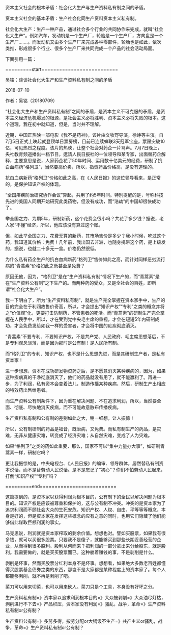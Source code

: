 资本主义社会的根本矛盾：社会化大生产与生产资料私有制之间的矛盾。

资本主义社会的基本矛盾：生产社会化同生产资料资本主义私有制。

社会化大生产：生产一种产品，通过社会多个行业的共同协作来完成，就叫“社会化大生产”。例如汽车，发动机是一个生产厂，轮胎是一个生产厂，方向盘是一个生产厂.......。而发动机又由多个生产厂来完成各种零部件，轮胎也是如此，依次类推，形成很多个行业、很多个生产厂来共同完成一个产品的社会活动局面。

下面引用一篇：

=========start==========================

吴铭：谈谈社会化大生产和生产资料私有制之间的矛盾

2018-07-10

作者：吴铭（20180709）

“社会化大生产和生产资料私有制”之间的矛盾，是资本主义不可克服的矛盾，是资本主义经济危机爆发的根源，是社会主义必将胜利、资本主义必将失败的根本。这个道理，我在初中就知道，但是，当时并不理解。

近期，中国正热映一部电影《我不是药神》，该片由文牧野导演，徐峥等主演。自7月5日正式上映起就登顶单日票房榜，目前已连续蝉联3天冠军宝座，票房突破10亿，可见热烈之程度。该片的热映，让整个社会对药企一片骂声。7月7日晚上，央社教育频道播出一档节目，邀请人民日报社的一位领导和某专家，出面替药企解释，主要意思是说，人家药企花了50年时间、运用数十亿美元的经费，研制了抗白血病药“格列卫”，当然要高价卖，所以，指责药品价格高，是没有道理的。

抗白血病新药“格列卫”价格如此之高，在《人民日报》的这位领导看来，是正常的，是保护知识产权的体现。

“全国疟疾防治研究协作会议”算起，共用了约5年时间。特别提醒的是，号称科技先进的美国人同期开始研究此类药物，但没有成功，而“浩劫”的中国却很快成功了。

举全国之力、为期5年，研制新药，这个花费会很小吗？共花了多少钱？据说，老人家“不懂”经济，所以，他应该没有算过这个账。

但，如此举全国之力、花费无算的新药，其市场售价是多少？我小时候，吃过这个药，我知道其价格：免费！几年前，我出国去非洲，也随身携带这个药，是上级发的，据说，也就二十多元一盒。价格仍然很低。

为什么私有药企生产的抗白血病新药“格列卫”售价如此之高，而针对同样恶劣流行病的“青蒿素”价格如此之低甚至是免费？

原因无他，因为，“格列卫”是在“生产资料私有制”情况下生产的，而“青蒿素”是在“生产资料公有制”之下生产的。而两种药的受众，又是全社会的百姓，即所谓“社会化大生产”。

我一下明白了，所为“生产资料私有制”，就是生产完全掌握在资本家手中，生产的目的完全在于利润故售价奇高，所以，才会提出“知识产权”“专利”之类的概念并将之“价值观”化，更要打击防制药，不管患者的死活。而“青蒿素”的研制生产完全掌握在人民手中，所以，才在受到党中央毛主席的重视，才会在短短5年内研制成功，才会免费发给如我一样的受害者，才会将中国的疟疾彻底消灭。

“青蒿素”不要专利、不要知识产权，不是共产党、人民政府、毛主席思想落后，不是专利观念淡薄，而是因为那时是公有制！是人民所有制。

而“格列卫”的专利、知识产权，也不是什么思想先进，而是其研制生产者，是私有资本家！

进一步想想，资本在成功研发物资药之后，是不愿意消灭某种疾病的，因为，如果这种疾病真的干净彻底消灭了，他们的药品就没有用了，就不能赢利了。再进一步，为了利润，私有资本会变着法儿，制造传播某种疾病，然后，研制生产出相应的特效药出售给患者。

而生产资料公有制条件下，因为重在解决问题、不在追求利润，所以，当然要全面、彻底、尽快地消灭疾病，而不可能故意散布传播疾病。

生产资料私有制和公有制的差别如此之大，稍一细想，让人振惊！

所以，公有制研制的药品是福音，既治病，又免费。而私有制生产的药品，是灾难，无非从健康灾难，转变成了经济灾难；从自然灾难，变成了人为灾难。

如果“格列卫”之类的药如此重要，那么，国家不可以“集中力量办大事”，如研制青蒿素一样，研制它吗？

更让我振惊的是，中央电视台、《人民日报》的编审、领导群体，居然替私有制资本说话，而不是替劳动人民说话。是不是忘记了“初心”？你们不怕劳动人民起来，打倒“知识产权”“专利”吗？

=========end==========================

这篇提到的，是资本家以获得利润为根本目的，公有制下的全民以解决问题为根本目的。知识产权是应该被尊重和保护的，这与公有制不冲突。冲突的是资本家为了追求利润而不顾社会大众的生死安危。知识产权、人权、自由、平等等等概念，本身是好的，但是资本家在发挥这些概念的应有之意的同时，也用它们隐藏了他们能够借此谋取巨额利润的事实。

马克思说，利润就是资本家榨取的剩余价值。想想也对。譬如买股票，如果我有很多钱，就可以买很多股票。只要我不是傻子，就能够买到那些长期妥善经营的企业，从而得到很多股利。股利从何而来？把利润的一部分拿出来分给股东，就是股利。我需要做的，就是买买股票而已。这种躺着赚钱的事，不是剥削是什么。

剥削是坏事，然而买股票分红利本身不是坏事。想想看，如果绝大多数老百姓都懂得买股票基金债券之类的东西，那岂不是大家都是某种程度上的资本家了。每个人都能够剥削，就不再是剥削了吧。

菜刀可以用来切菜，也可以用来砍人。菜刀只是个工具，本身没有好坏之分。

生产资料私有制=》资本家以追求利润根本目的=》大众被剥削=》大众油尽灯枯，剥削进行不下去=》产品积压，资本家没有利润=》骚乱，战争，革命=》生产资料私有制or公有制？

生产资料公有制=》多劳多得，按劳分配or大锅饭不生产=》共产主义or骚乱，战争，革命=》生产资料私有制or公有制？